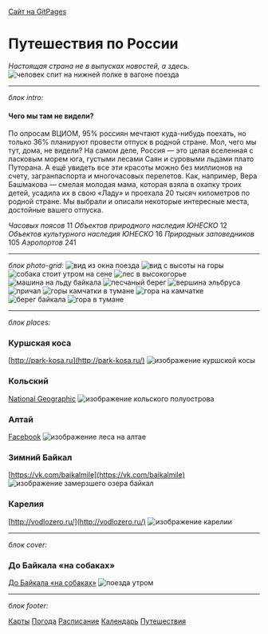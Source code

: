 [Сайт на GitPages](https://r0777.github.io/russian-travel/)

# Путешествия по России
*Настоящая страна не в выпусках новостей, а здесь.*
![человек спит на нижней полке в вагоне поезда](https://r0777.github.io/russian-travel/images/png/lead-polka.png)
___________________________

*блок intro:*
#### Чего мы там не видели?

По опросам ВЦИОМ, 95% россиян мечтают куда-нибудь поехать, но только 36% планируют провести отпуск в родной стране.
Мол, чего мы тут, дома, не видели? На самом деле, Россия — это целая вселенная с ласковым морем юга, густыми лесами Саян и суровыми льдами плато Путорана.
А ещё увидеть все эти красоты можно без миллионов на счету, загранпаспорта и многочасовых перелетов.
Как, например, Вера Башмакова — смелая молодая мама, которая взяла в охапку троих детей, усадила их в свою «Ладу» и проехала 20 тысяч километров по родной стране.
Мы выбрали и описали некоторые интересные места, достойные вашего отпуска.

*Часовых поясов* 11
*Объектов природного наследия ЮНЕСКО* 12
*Объектов культурного наследия ЮНЕСКО* 16
*Природных заповедников* 105
*Аэропортов* 241
___________________________

*блок photo-grid:*
![вид из окна поезда](https://r0777.github.io/russian-travel/images/png/photo-grid-train.jpg)
![вид с высоты на горы](https://r0777.github.io/russian-travel/images/png/photo-grid-train.jpg)
![собака стоит утром на сене](https://r0777.github.io/russian-travel/images/png/photo-grid-train.jpg)
![лес в высокогорье](https://r0777.github.io/russian-travel/images/png/photo-grid-train.jpg)
![машина на льду байкала](https://r0777.github.io/russian-travel/images/png/photo-grid-train.jpg)
![песчаный берег](https://r0777.github.io/russian-travel/images/png/photo-grid-train.jpg)
![вершина эльбруса](https://r0777.github.io/russian-travel/images/png/photo-grid-train.jpg)
![причал](https://r0777.github.io/russian-travel/images/png/photo-grid-train.jpg)
![горы камчатки в тумане](https://r0777.github.io/russian-travel/images/png/photo-grid-train.jpg)
![гора на камчатке](https://r0777.github.io/russian-travel/images/png/photo-grid-train.jpg)
![берег байкала](https://r0777.github.io/russian-travel/images/png/photo-grid-train.jpg)
![гора в тумане](https://r0777.github.io/russian-travel/images/png/photo-grid-train.jpg)
___________________________

*блок places:*
### Куршская коса
[http://park-kosa.ru](http://park-kosa.ru/)
![изображение куршской косы](https://r0777.github.io/russian-travel/images/png/place-kosa.jpg)

### Кольский
[National Geographic](https://www.nationalgeographic.com/yourshot/?keywords=kolskiy)
![изображение кольского полуострова](https://r0777.github.io/russian-travel/images/png/place-kolsky.jpg)

### Алтай
[Facebook](https://www.facebook.com/vera.bashmakova/posts/10156011613718822)
![изображение леса на алтае](https://r0777.github.io/russian-travel/images/png/place-altai.jpg)

### Зимний Байкал
[https://vk.com/baikalmile](https://vk.com/baikalmile)
![изображение замерзшего озера байкал](https://r0777.github.io/russian-travel/images/png/place-winter-baikal.jpg)

### Карелия
[http://vodlozero.ru/](http://vodlozero.ru/)
![изображение карелии](https://r0777.github.io/russian-travel/images/png/place-karelia.jpg)
__________________________

*блок cover:*
### До Байкала «на собаках»
[До Байкала «на собаках»](https://stampsy.com/na-elektrichkakh-do-baikala)
![поезда утром](https://r0777.github.io/russian-travel/images/png/cover-trains.png)

_______________________

*блок footer:*

[Карты](https://yandex.ru/maps/)
[Погода](https://yandex.ru/pogoda/)
[Расписание](https://rasp.yandex.ru)
[Календарь](https://calendar.yandex.ru)
[Путешествия](https://travel.yandex.ru)